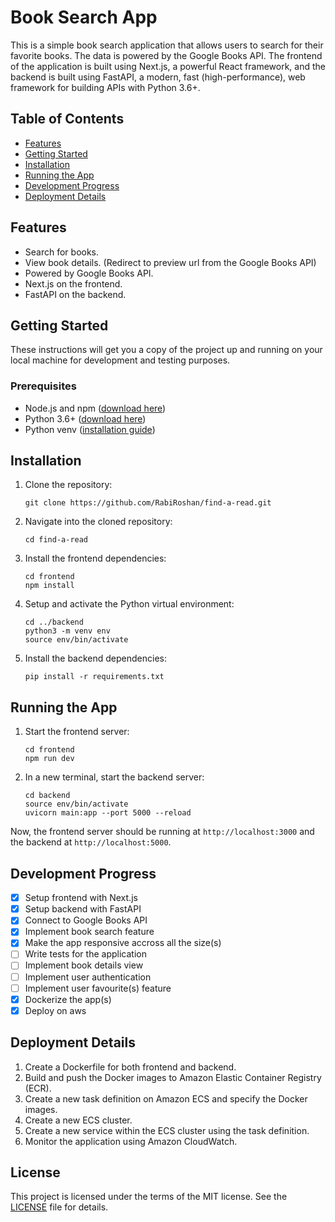 # Book Search App

This is a simple book search application that allows users to search for their favorite books. The data is powered by the Google Books API. The frontend of the application is built using Next.js, a powerful React framework, and the backend is built using FastAPI, a modern, fast (high-performance), web framework for building APIs with Python 3.6+.

## Table of Contents

- [Features](#features)
- [Getting Started](#getting-started)
- [Installation](#installation)
- [Running the App](#running-the-app)
- [Development Progress](#development-progress)
- [Deployment Details](#deployment-details)

## Features

- Search for books.
- View book details. (Redirect to preview url from the Google Books API)
- Powered by Google Books API.
- Next.js on the frontend.
- FastAPI on the backend.

## Getting Started

These instructions will get you a copy of the project up and running on your local machine for development and testing purposes.

### Prerequisites

- Node.js and npm ([download here](https://nodejs.org/en/download/))
- Python 3.6+ ([download here](https://www.python.org/downloads/))
- Python venv ([installation guide](https://docs.python.org/3/library/venv.html))

## Installation

1. Clone the repository:

   ```
   git clone https://github.com/RabiRoshan/find-a-read.git
   ```

2. Navigate into the cloned repository:

   ```
   cd find-a-read
   ```

3. Install the frontend dependencies:

   ```
   cd frontend
   npm install
   ```

4. Setup and activate the Python virtual environment:

   ```
   cd ../backend
   python3 -m venv env
   source env/bin/activate
   ```

5. Install the backend dependencies:
   ```
   pip install -r requirements.txt
   ```

## Running the App

1. Start the frontend server:

   ```
   cd frontend
   npm run dev
   ```

2. In a new terminal, start the backend server:
   ```
   cd backend
   source env/bin/activate
   uvicorn main:app --port 5000 --reload
   ```

Now, the frontend server should be running at `http://localhost:3000` and the backend at `http://localhost:5000`.

## Development Progress

- [x] Setup frontend with Next.js
- [x] Setup backend with FastAPI
- [x] Connect to Google Books API
- [x] Implement book search feature
- [x] Make the app responsive accross all the size(s)
- [ ] Write tests for the application
- [ ] Implement book details view
- [ ] Implement user authentication
- [ ] Implement user favourite(s) feature
- [x] Dockerize the app(s)
- [x] Deploy on aws

## Deployment Details

1. Create a Dockerfile for both frontend and backend.
2. Build and push the Docker images to Amazon Elastic Container Registry (ECR).
3. Create a new task definition on Amazon ECS and specify the Docker images.
4. Create a new ECS cluster.
5. Create a new service within the ECS cluster using the task definition.
6. Monitor the application using Amazon CloudWatch.

## License

This project is licensed under the terms of the MIT license. See the [LICENSE](LICENSE) file for details.
